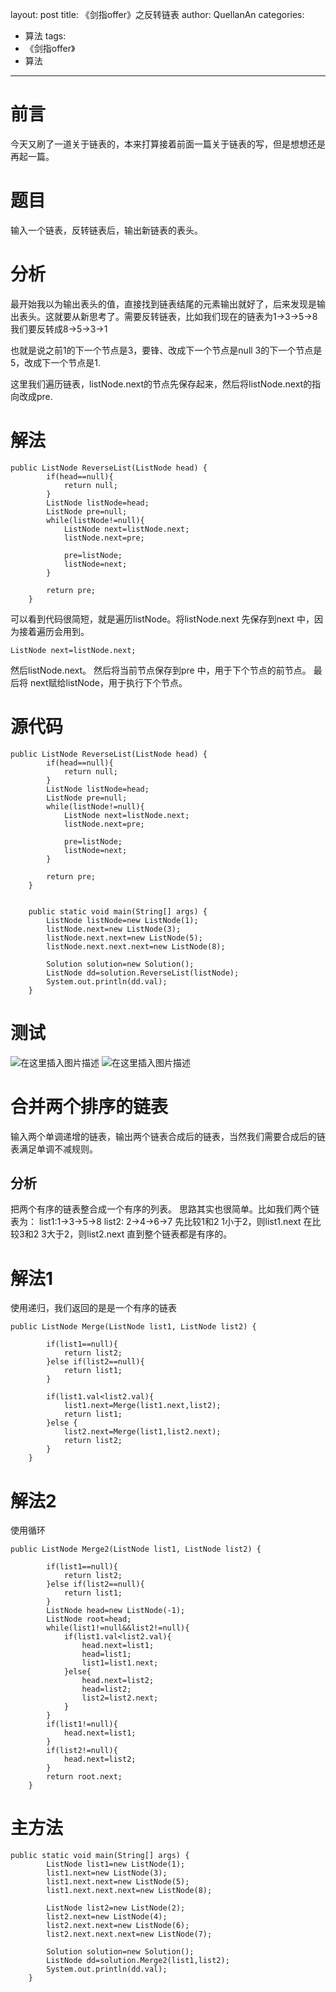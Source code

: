 ﻿layout: post
title: 《剑指offer》之反转链表
author: QuellanAn
categories: 
  - 算法
tags:
  - 《剑指offer》
  - 算法
---

# 前言
今天又刷了一道关于链表的，本来打算接着前面一篇关于链表的写，但是想想还是再起一篇。

# 题目
输入一个链表，反转链表后，输出新链表的表头。

# 分析
最开始我以为输出表头的值，直接找到链表结尾的元素输出就好了，后来发现是输出表头。这就要从新思考了。需要反转链表，比如我们现在的链表为1->3->5->8 我们要反转成8->5->3->1

也就是说之前1的下一个节点是3，要锋、改成下一个节点是null
3的下一个节点是5，改成下一个节点是1.

这里我们遍历链表，listNode.next的节点先保存起来，然后将listNode.next的指向改成pre.

# 解法
```
public ListNode ReverseList(ListNode head) {
        if(head==null){
            return null;
        }
        ListNode listNode=head;
        ListNode pre=null;
        while(listNode!=null){
            ListNode next=listNode.next;
            listNode.next=pre;

            pre=listNode;
            listNode=next;
        }

        return pre;
    }
```

可以看到代码很简短，就是遍历listNode。将listNode.next 先保存到next 中，因为接着遍历会用到。
```
ListNode next=listNode.next;
```
然后listNode.next。
然后将当前节点保存到pre 中，用于下个节点的前节点。
最后将 next赋给listNode，用于执行下个节点。

# 源代码
```
public ListNode ReverseList(ListNode head) {
        if(head==null){
            return null;
        }
        ListNode listNode=head;
        ListNode pre=null;
        while(listNode!=null){
            ListNode next=listNode.next;
            listNode.next=pre;

            pre=listNode;
            listNode=next;
        }

        return pre;
    }


    public static void main(String[] args) {
        ListNode listNode=new ListNode(1);
        listNode.next=new ListNode(3);
        listNode.next.next=new ListNode(5);
        listNode.next.next.next=new ListNode(8);

        Solution solution=new Solution();
        ListNode dd=solution.ReverseList(listNode);
        System.out.println(dd.val);
    }
```

# 测试
![在这里插入图片描述](https://img-blog.csdnimg.cn/20200203183118507.png?x-oss-process=image/watermark,type_ZmFuZ3poZW5naGVpdGk,shadow_10,text_aHR0cHM6Ly9xdWVsbGFuYW4uYmxvZy5jc2RuLm5ldA==,size_16,color_FFFFFF,t_70)
![在这里插入图片描述](https://img-blog.csdnimg.cn/20200203183204606.png?x-oss-process=image/watermark,type_ZmFuZ3poZW5naGVpdGk,shadow_10,text_aHR0cHM6Ly9xdWVsbGFuYW4uYmxvZy5jc2RuLm5ldA==,size_16,color_FFFFFF,t_70)

# 合并两个排序的链表
输入两个单调递增的链表，输出两个链表合成后的链表，当然我们需要合成后的链表满足单调不减规则。

## 分析
把两个有序的链表整合成一个有序的列表。
思路其实也很简单。比如我们两个链表为：
list1:1->3->5->8
list2: 2->4->6->7
先比较1和2
1小于2，则list1.next
在比较3和2
3大于2，则list2.next
直到整个链表都是有序的。

# 解法1
使用递归，我们返回的是是一个有序的链表
```
public ListNode Merge(ListNode list1, ListNode list2) {

        if(list1==null){
            return list2;
        }else if(list2==null){
            return list1;
        }

        if(list1.val<list2.val){
            list1.next=Merge(list1.next,list2);
            return list1;
        }else {
            list2.next=Merge(list1,list2.next);
            return list2;
        }
    }
```

# 解法2 
使用循环
```
public ListNode Merge2(ListNode list1, ListNode list2) {

        if(list1==null){
            return list2;
        }else if(list2==null){
            return list1;
        }
        ListNode head=new ListNode(-1);
        ListNode root=head;
        while(list1!=null&&list2!=null){
            if(list1.val<list2.val){
                head.next=list1;
                head=list1;
                list1=list1.next;
            }else{
                head.next=list2;
                head=list2;
                list2=list2.next;
            }
        }
        if(list1!=null){
            head.next=list1;
        }
        if(list2!=null){
            head.next=list2;
        }
        return root.next;
    }
```

# 主方法
```
public static void main(String[] args) {
        ListNode list1=new ListNode(1);
        list1.next=new ListNode(3);
        list1.next.next=new ListNode(5);
        list1.next.next.next=new ListNode(8);

        ListNode list2=new ListNode(2);
        list2.next=new ListNode(4);
        list2.next.next=new ListNode(6);
        list2.next.next.next=new ListNode(7);

        Solution solution=new Solution();
        ListNode dd=solution.Merge2(list1,list2);
        System.out.println(dd.val);
    }
```
